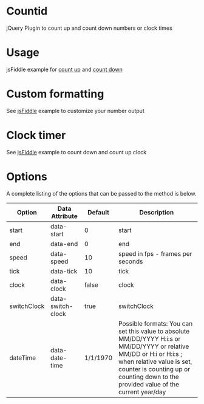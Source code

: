 # Countid
jQuery Plugin to count up and count down numbers or clock times

# Usage
jsFiddle example for [count up](https://jsfiddle.net/miso25/x89kLoqc/) and [count down](https://jsfiddle.net/miso25/4a4j0bgd/)

# Custom formatting
See [jsFiddle](https://jsfiddle.net/miso25/f3vu8pdh/) example to customize your number output 

# Clock timer
See [jsFiddle](https://jsfiddle.net/miso25/kLnkrzz4/) example to count down and count up clock 

# Options
A complete listing of the options that can be passed to the method is below.

Option | Data Attribute | Default | Description
----|------|----|----
start | data-start  | 0  | start
end | data-end  | 0  | end
speed | data-speed  | 10  | speed in fps - frames per seconds
tick | data-tick  | 10  | tick
clock | data-clock  | false  | clock
switchClock | data-switch-clock  | true  | switchClock
dateTime | data-date-time  | 1/1/1970 | Possible formats: You can set this value to absolute MM/DD/YYYY H:i:s or MM/DD/YYYY or relative MM/DD or H:i or H:i:s ; when relative value is set, counter is counting up or counting down to the provided value of the current year/day
